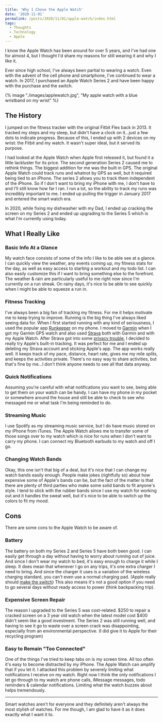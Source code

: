 ```yaml
---
title: 'Why I Chose the Apple Watch'
date: '2020-11-01'
permalink: /posts/2020/11/01/apple-watch/index.html
tags:
  - Thoughts
  - Technology
  - Apple
---
```


I know the Apple Watch has been around for over 5 years, and I've had one for almost 4, but I thought I'd share my reasons for still wearing it and why I like it.
<!-- excerpt -->

Ever since high school, I've always been partial to wearing a watch. Even with the advent of the cell phone and smartphone, I've continued to wear a watch. In 2017, I purchased an Apple Watch Series 2 and have been happy with the purchase and the switch.

{% image "./images/applewatch.jpg", "My apple watch with a blue wristband on my wrist" %}

## The History

I jumped on the fitness tracker with the original Fitbit Flex back in 2013. It tracked my steps and my sleep, but didn't have a clock on it...just a few dots to indicate progress. Because of this, I ended up with 2 devices on my wrist: the Fitbit and my watch. It wasn't super ideal, but it served its purpose.

I had looked at the Apple Watch when Apple first released it, but found it a little lackluster for its price. The second generation Series 2 caused me to rethink things. The biggest addition for me was the built in GPS. The original Apple Watch could track runs and whatnot by GPS as well, but it required being tied to an iPhone. The series 2 allows you to track them independent of the iPhone. So if I don't want to bring my iPhone with me, I don't have to and I'll still know how far I ran. I run a lot, so the ability to track my runs was incredibly important to me. I ended up pulling the trigger in January 2017 and entered the smart watch era.

In 2020, while fixing my dishwasher with my Dad, I ended up cracking the screen on my Series 2 and ended up upgrading to the Series 5 which is what I'm currently using today.

## What I Really Like

### Basic Info At a Glance

My watch face consists of some of the info I like to be able see at a glance. I can quickly view the weather, any events coming up, my fitness stats for the day, as well as easy access to starting a workout and my todo list. I can also easily customize this if I want to bring something else to the forefront. The weather & rain are particularly useful to me right now since I'm currently on a run streak. On rainy days, it's nice to be able to see quickly when I might be able to squeeze a run in.

### Fitness Tracking

I've always been a big fan of tracking my fitness. For me it helps motivate me to keep trying to improve. Running is the big thing I've always liked seeing data for. When I first started running with any kind of seriousness, I used the popular app [Runkeeper](https://runkeeper.com/cms/) on my phone. I moved to [Garmin](https://connect.garmin.com/) when I got my Garmin GPS watch and also used [Strava](https://www.strava.com/) both with Garmin and with my Apple Watch. After Strava got into some [privacy trouble](https://www.theguardian.com/world/2018/jan/28/fitness-tracking-app-gives-away-location-of-secret-us-army-bases), I decided to really try Apple's built-in tracking. It was perfect for me and I ended up deleting my Strava account and sticking Apple's app. The app works really well. It keeps track of my pace, distance, heart rate, gives me my mile splits, and keeps the activities private. There's no easy way to share activities, but that's fine by me...I don't think anyone needs to see all that data anyway.

### Quick Notifications

Assuming you're careful with what notifications you want to see, being able to get them on your watch can be handy. I can have my phone in my pocket or somewhere around the house and still be able to check to see who messaged me or what task I'm being reminded to do.

### Streaming Music

I use Spotify as my streaming music service, but I do have music stored on my iPhone from iTunes. The Apple Watch allows me to transfer some of those songs over to my watch which is nice for runs when I don't want to carry my phone. I can connect my Bluetooth earbuds to my watch and off I go.

### Changing Watch Bands

Okay, this one isn't that big of a deal, but it's nice that I can change my watch bands easily enough. People make jokes (rightfully so) about how expensive some of Apple's bands can be, but the fact of the matter is that there are plenty of third parties who make some solid bands to fit anyone's style. I tend to stick with the rubber bands since I use my watch for working out and it handles the sweat well, but it's nice to be able to switch up the colors to fit my mood.

## Cons

There are some cons to the Apple Watch to be aware of.

### Battery

The battery on both my Series 2 and Series 5 have both been good. I can easily get through a day without having to worry about running out of juice. And since I don't wear my watch to bed, it's easy enough to charge it while I sleep. It does mean that whenever I go on any trips, it's one extra charger I need to bring. And since the charger it uses is a variation of the wireless charging standard, you can't even use a normal charging pad. (Apple really should [make the switch](https://www.theverge.com/2020/9/29/21441290/apple-watch-qi-wireless-charging-standard-environment-cable-proprietary-standard)) This also means it's not a good option if you need to go several days without ready access to power (think backpacking trip).

### Expensive Screen Repair

The reason I upgraded to the Series 5 was cost-related. $250 to repair a cracked screen on a 3 year old watch when the latest model cost $400 didn't seem like a good investment. The Series 2 was still running well, and having to see it go to waste over a screen crack was disappointing, especially from an environmental perspective. (I did give it to Apple for their recycling program)

### Easy to Remain "Too Connected"

One of the things I've tried to keep tabs on is my screen time. All too often it's easy to become distracted by my iPhone. The Apple Watch can amplify that if you let it. I attacked this problem by severely limiting what notifications I receive on my watch. Right now I think the only notifications I let go through to my watch are phone calls, iMessage messages, todo reminders & calendar notifications. Limiting what the watch buzzes about helps tremendously.

<hr />

Smart watches aren't for everyone and they definitely aren't always the most stylish of watches. For me though, I am glad to have it as it does exactly what I want it to.
